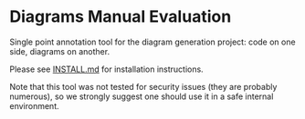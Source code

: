 # Diagrams Manual Evaluation

Single point annotation tool for the diagram generation project: 
code on one side, diagrams on another.

Please see [INSTALL.md](/INSTALL.md) for installation instructions.

Note that this tool was not tested for security issues (they are probably numerous),
so we strongly suggest one should use it in a safe internal environment.
